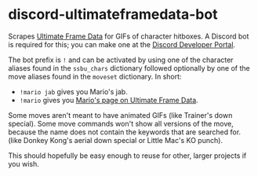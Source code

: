 # discord-ultimateframedata-bot
Scrapes [Ultimate Frame Data](https://ultimateframedata.com/) for GIFs of character hitboxes. A Discord bot is required for this; you can make one at the [Discord Developer Portal](https://discord.com/developers/applications).

The bot prefix is `!` and can be activated by using one of the character aliases found in the `ssbu_chars` dictionary followed optionally by one of the move aliases found in the `moveset` dictionary. In short:
* `!mario jab` gives you Mario's jab.
* `!mario` gives you [Mario's page on Ultimate Frame Data](https://ultimateframedata.com/mario.php).

Some moves aren't meant to have animated GIFs (like Trainer's down special). Some move commands won't show all versions of the move, because the name does not contain the keywords that are searched for. (like Donkey Kong's aerial down special or Little Mac's KO punch).

This should hopefully be easy enough to reuse for other, larger projects if you wish.
